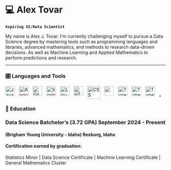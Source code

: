 # 💻 Alex Tovar

**`Aspiring AI/Data Scientist`**

My name is Alex J. Tovar. I'm currently challenging myself to pursue a Data Science degree by mastering tools such as programming languages and libraries, advanced mathematics, and methods to research data-driven decisions. As well as Machine Learning and Applied Mathematics to perform predictions and research.

------------------------------------------------------------------------

### 🎛️ Languages and Tools

<img src="https://cdn.jsdelivr.net/gh/devicons/devicon@latest/icons/mysql/mysql-original.svg" alt="Java" align="left" width="30px" style="padding-right:10px;"/><img src="https://cdn.jsdelivr.net/gh/devicons/devicon@latest/icons/r/r-original.svg" alt="Angular" align="left" width="30px" style="padding-right:10px;"/><img src="https://cdn.jsdelivr.net/gh/devicons/devicon@latest/icons/python/python-original.svg" alt="Git" align="left" width="30px" style="padding-right:10px;"/><img src="https://cdn.jsdelivr.net/gh/devicons/devicon@latest/icons/java/java-original.svg" alt="Spring" align="left" width="30px" style="padding-right:10px;"/><img src="https://cdn.jsdelivr.net/gh/devicons/devicon@latest/icons/tensorflow/tensorflow-original.svg" alt="Linux" align="left" width="30px" style="padding-right:10px;"/><img src="https://cdn.jsdelivr.net/gh/devicons/devicon@latest/icons/scikitlearn/scikitlearn-original.svg" alt="HTML" align="left" width="30px" style="padding-right:10px;"/><img src="https://cdn.jsdelivr.net/gh/devicons/devicon@latest/icons/kaggle/kaggle-original-wordmark.svg" alt="CSS" align="left" width="40px" style="padding-right:10px;"/><img src="https://cdn.jsdelivr.net/gh/devicons/devicon@latest/icons/git/git-original.svg" align="left" width="30px" style="padding-right:10px;"/><img src="https://cdn.jsdelivr.net/gh/devicons/devicon@latest/icons/rstudio/rstudio-original.svg" alt="TypeScript" align="left" width="30px" style="padding-right:10px;"/><img src="https://cdn.jsdelivr.net/gh/devicons/devicon@latest/icons/vscode/vscode-original.svg" alt="TypeScript" align="left" width="30px" style="padding-right:10px;"/><img src="https://cdn.jsdelivr.net/gh/devicons/devicon@latest/icons/windows11/windows11-original.svg" alt="TypeScript" align="left" width="30px" style="padding-right:10px;"/> 
## .
### 🏫 Education 
### Data Science Batchelor’s (3.72 GPA)   September 2024 - Present 
#### (Brigham Young University - Idaho)    Rexburg, Idaho
#### Certification earned by graduation:
Statistics Minor | Data Science Certificate | Machine Learning Certificate | General Mathematics Cluster


          

